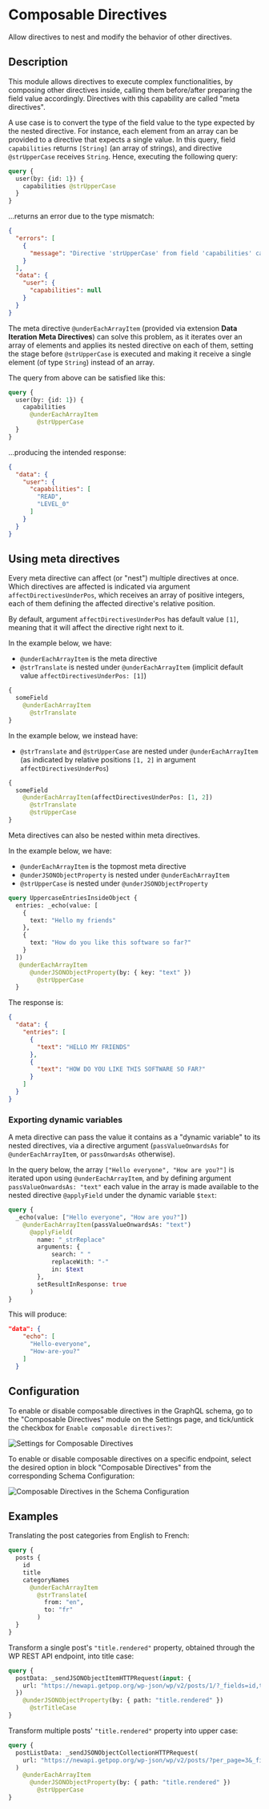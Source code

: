 # Composable Directives

Allow directives to nest and modify the behavior of other directives.

## Description

This module allows directives to execute complex functionalities, by composing other directives inside, calling them before/after preparing the field value accordingly. Directives with this capability are called "meta directives".

A use case is to convert the type of the field value to the type expected by the nested directive. For instance, each element from an array can be provided to a directive that expects a single value. In this query, field `capabilities` returns `[String]` (an array of strings), and directive `@strUpperCase` receives `String`. Hence, executing the following query:

```graphql
query {
  user(by: {id: 1}) {
    capabilities @strUpperCase
  }
}
```

...returns an error due to the type mismatch:

```json
{
  "errors": [
    {
      "message": "Directive 'strUpperCase' from field 'capabilities' cannot be applied on object with ID '1' because it is not a string"
    }
  ],
  "data": {
    "user": {
      "capabilities": null
    }
  }
}
```

The meta directive `@underEachArrayItem` (provided via extension **Data Iteration Meta Directives**) can solve this problem, as it iterates over an array of elements and applies its nested directive on each of them, setting the stage before `@strUpperCase` is executed and making it receive a single element (of type `String`) instead of an array.

The query from above can be satisfied like this:

```graphql
query {
  user(by: {id: 1}) {
    capabilities
      @underEachArrayItem
        @strUpperCase
  }
}
```

...producing the intended response:

```json
{
  "data": {
    "user": {
      "capabilities": [
        "READ",
        "LEVEL_0"
      ]
    }
  }
}
```

## Using meta directives

Every meta directive can affect (or "nest") multiple directives at once. Which directives are affected is indicated via argument `affectDirectivesUnderPos`, which receives an array of positive integers, each of them defining the affected directive's relative position.

By default, argument `affectDirectivesUnderPos` has default value `[1]`, meaning that it will affect the directive right next to it.

In the example below, we have:

- `@underEachArrayItem` is the meta directive
- `@strTranslate` is nested under `@underEachArrayItem` (implicit default value `affectDirectivesUnderPos: [1]`)

```graphql
{
  someField
    @underEachArrayItem
      @strTranslate
}
```

In the example below, we instead have:

- `@strTranslate` and `@strUpperCase` are nested under `@underEachArrayItem` (as indicated by relative positions `[1, 2]` in argument `affectDirectivesUnderPos`)

```graphql
{
  someField
    @underEachArrayItem(affectDirectivesUnderPos: [1, 2])
      @strTranslate
      @strUpperCase
}
```

Meta directives can also be nested within meta directives.

In the example below, we have:

- `@underEachArrayItem` is the topmost meta directive
- `@underJSONObjectProperty` is nested under `@underEachArrayItem`
- `@strUpperCase` is nested under `@underJSONObjectProperty`

```graphql
query UppercaseEntriesInsideObject {
  entries: _echo(value: [
    {
      text: "Hello my friends"
    },
    {
      text: "How do you like this software so far?"
    }
  ])
   @underEachArrayItem
      @underJSONObjectProperty(by: { key: "text" })
        @strUpperCase
  }
```

The response is:

```json
{
  "data": {
    "entries": [
      {
        "text": "HELLO MY FRIENDS"
      },
      {
        "text": "HOW DO YOU LIKE THIS SOFTWARE SO FAR?"
      }
    ]
  }
}
```

### Exporting dynamic variables

A meta directive can pass the value it contains as a "dynamic variable" to its nested directives, via a directive argument (`passValueOnwardsAs` for `@underEachArrayItem`, or `passOnwardsAs` otherwise).

In the query below, the array `["Hello everyone", "How are you?"]` is iterated upon using `@underEachArrayItem`, and by defining argument `passValueOnwardsAs: "text"` each value in the array is made available to the nested directive `@applyField` under the dynamic variable `$text`:

```graphql
query {
  _echo(value: ["Hello everyone", "How are you?"])
    @underEachArrayItem(passValueOnwardsAs: "text")
      @applyField(
        name: "_strReplace"
        arguments: {
            search: " "
            replaceWith: "-"
            in: $text
        },
        setResultInResponse: true
      )
}
```

This will produce:

```json
"data": {
    "echo": [
      "Hello-everyone",
      "How-are-you?"
    ]
  }
```

## Configuration

To enable or disable composable directives in the GraphQL schema, go to the "Composable Directives" module on the Settings page, and tick/untick the checkbox for `Enable composable directives?`:

<div class="img-width-1024" markdown=1>

![Settings for Composable Directives](../../images/settings-composable-directives.webp "Settings for Composable Directives")

</div>

To enable or disable composable directives on a specific endpoint, select the desired option in block "Composable Directives" from the corresponding Schema Configuration:

<div class="img-width-610" markdown=1>

![Composable Directives in the Schema Configuration](../../images/schema-config-composable-directives.webp "Composable Directives in the Schema Configuration")

</div>

## Examples

Translating the post categories from English to French:

```graphql
query {
  posts {
    id
    title
    categoryNames
      @underEachArrayItem
        @strTranslate(
          from: "en",
          to: "fr"
        )
  }
}
```

Transform a single post's `"title.rendered"` property, obtained through the WP REST API endpoint, into title case:

```graphql
query {
  postData: _sendJSONObjectItemHTTPRequest(input: {
    url: "https://newapi.getpop.org/wp-json/wp/v2/posts/1/?_fields=id,type,title,date"
  })
    @underJSONObjectProperty(by: { path: "title.rendered" })
      @strTitleCase
}
```

Transform multiple posts' `"title.rendered"` property into upper case:

```graphql
query {
  postListData: _sendJSONObjectCollectionHTTPRequest(
    url: "https://newapi.getpop.org/wp-json/wp/v2/posts/?per_page=3&_fields=id,type,title,date"
  )
    @underEachArrayItem
      @underJSONObjectProperty(by: { path: "title.rendered" })
        @strUpperCase
}
```
